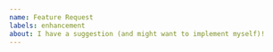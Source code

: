 ```yaml
---
name: Feature Request
labels: enhancement
about: I have a suggestion (and might want to implement myself)!
---
```


<!--
If this is a FEATURE REQUEST, request format does not matter!
-->
